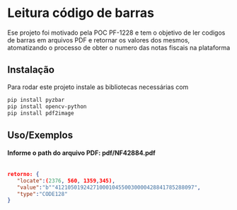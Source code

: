 
# Leitura código de barras 

Ese projeto foi motivado pela POC PF-1228 e tem o objetivo de ler codigos de barras em arquivos PDF e retornar os valores dos mesmos, atomatizando o processo de obter o numero das notas fiscais na plataforma 




## Instalação

Para rodar este projeto instale as bibliotecas necessárias com

```bash
pip install pyzbar
pip install opencv-python
pip install pdf2image

``` 


## Uso/Exemplos
#### Informe o path do arquivo PDF: pdf/NF42884.pdf

```JSON

retorno: {
   "locate":(2376, 560, 1359,345),
   "value":"b""41210501924271000104550030000428841785288097",
   "type":"CODE128"
}

```

